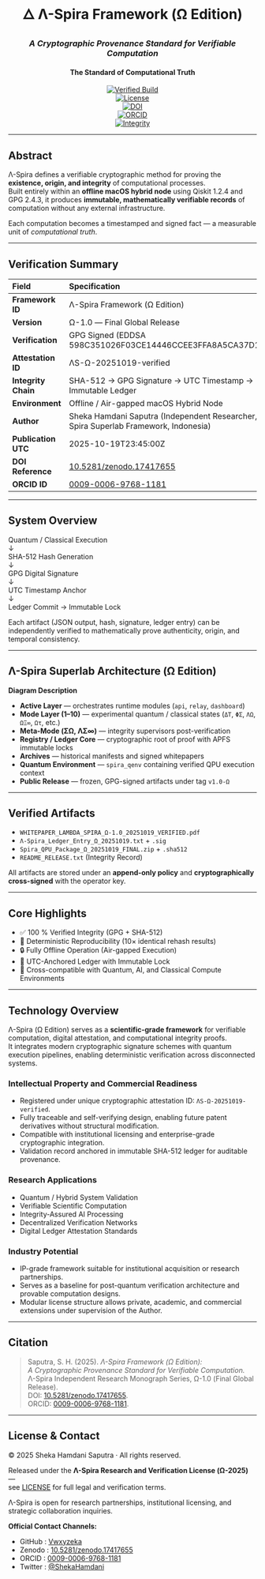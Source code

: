 <div align="center">

# 🜂 Λ-Spira Framework (Ω Edition)  
### *A Cryptographic Provenance Standard for Verifiable Computation*  
#### The Standard of Computational Truth  

[![Verified Build](https://img.shields.io/badge/status-verified-success?style=flat-square)]()  
[![License](https://img.shields.io/badge/license-Λ--Spira--Research--and--Verification--License--Ω--2025-lightgrey?style=flat-square)](./LICENSE)  
[![DOI](https://zenodo.org/badge/DOI/10.5281/zenodo.17417655.svg)](https://doi.org/10.5281/zenodo.17417655)  
[![ORCID](https://img.shields.io/badge/ORCID-0009--0006--9768--1181-green?style=flat-square)](https://orcid.org/0009-0006-9768-1181)  
[![Integrity](https://img.shields.io/badge/integrity-GPG%20signed-blue?style=flat-square)]()  

</div>

---

## Abstract  

Λ-Spira defines a verifiable cryptographic method for proving the **existence, origin, and integrity** of computational processes.  
Built entirely within an **offline macOS hybrid node** using Qiskit 1.2.4 and GPG 2.4.3, it produces **immutable, mathematically verifiable records** of computation without any external infrastructure.  

Each computation becomes a timestamped and signed fact — a measurable unit of *computational truth*.  

---

## Verification Summary  

| Field | Specification |
|:------|:---------------|
| **Framework ID** | Λ-Spira Framework (Ω Edition) |
| **Version** | Ω-1.0 — Final Global Release |
| **Verification** | GPG Signed (EDDSA 598C351026F03CE14446CCEE3FFA8A5CA37D17D2) |
| **Attestation ID** | ΛS-Ω-20251019-verified |
| **Integrity Chain** | SHA-512 → GPG Signature → UTC Timestamp → Immutable Ledger |
| **Environment** | Offline / Air-gapped macOS Hybrid Node |
| **Author** | Sheka Hamdani Saputra (Independent Researcher, Λ-Spira Superlab Framework, Indonesia) |
| **Publication UTC** | 2025-10-19T23:45:00Z |
| **DOI Reference** | [10.5281/zenodo.17417655](https://doi.org/10.5281/zenodo.17417655) |
| **ORCID ID** | [0009-0006-9768-1181](https://orcid.org/0009-0006-9768-1181) |

---

## System Overview  

Quantum / Classical Execution  
↓  
SHA-512 Hash Generation  
↓  
GPG Digital Signature  
↓  
UTC Timestamp Anchor  
↓  
Ledger Commit → Immutable Lock  

Each artifact (JSON output, hash, signature, ledger entry) can be independently verified to mathematically prove authenticity, origin, and temporal consistency.  

---

## Λ-Spira Superlab Architecture (Ω Edition)  

**Diagram Description**  
- **Active Layer** — orchestrates runtime modules (`api`, `relay`, `dashboard`)  
- **Mode Layer (1–10)** — experimental quantum / classical states (`ΔΤ`, `ΦΣ`, `ΛΩ`, `ΩΞ∞`, `Ωτ`, etc.)  
- **Meta-Mode (ΣΩ, ΛΣ∞)** — integrity supervisors post-verification  
- **Registry / Ledger Core** — cryptographic root of proof with APFS immutable locks  
- **Archives** — historical manifests and signed whitepapers  
- **Quantum Environment** — `spira_qenv` containing verified QPU execution context  
- **Public Release** — frozen, GPG-signed artifacts under tag `v1.0-Ω`  

---

## Verified Artifacts  

- `WHITEPAPER_LAMBDA_SPIRA_Ω-1.0_20251019_VERIFIED.pdf`  
- `Λ-Spira_Ledger_Entry_Ω_20251019.txt` + `.sig`  
- `Spira_QPU_Package_Ω_20251019_FINAL.zip` + `.sha512`  
- `README_RELEASE.txt` (Integrity Record)  

All artifacts are stored under an **append-only policy** and **cryptographically cross-signed** with the operator key.  

---

## Core Highlights  

- ✅ 100 % Verified Integrity (GPG + SHA-512)  
- 🧮 Deterministic Reproducibility (10× identical rehash results)  
- 🔒 Fully Offline Operation (Air-gapped Execution)  
- 🧾 UTC-Anchored Ledger with Immutable Lock  
- 🧠 Cross-compatible with Quantum, AI, and Classical Compute Environments  

---

## Technology Overview  

Λ-Spira (Ω Edition) serves as a **scientific-grade framework** for verifiable computation, digital attestation, and computational integrity proofs.  
It integrates modern cryptographic signature schemes with quantum execution pipelines, enabling deterministic verification across disconnected systems.  

### Intellectual Property and Commercial Readiness  
- Registered under unique cryptographic attestation ID: `ΛS-Ω-20251019-verified`.  
- Fully traceable and self-verifying design, enabling future patent derivatives without structural modification.  
- Compatible with institutional licensing and enterprise-grade cryptographic integration.  
- Validation record anchored in immutable SHA-512 ledger for auditable provenance.  

### Research Applications  
- Quantum / Hybrid System Validation  
- Verifiable Scientific Computation  
- Integrity-Assured AI Processing  
- Decentralized Verification Networks  
- Digital Ledger Attestation Standards  

### Industry Potential  
- IP-grade framework suitable for institutional acquisition or research partnerships.  
- Serves as a baseline for post-quantum verification architecture and provable computation designs.  
- Modular license structure allows private, academic, and commercial extensions under supervision of the Author.  

---

## Citation  

> Saputra, S. H. (2025). *Λ-Spira Framework (Ω Edition):  
> A Cryptographic Provenance Standard for Verifiable Computation.*  
> Λ-Spira Independent Research Monograph Series, Ω-1.0 (Final Global Release).  
> DOI: [10.5281/zenodo.17417655](https://doi.org/10.5281/zenodo.17417655).  
> ORCID: [0009-0006-9768-1181](https://orcid.org/0009-0006-9768-1181).  

---

## License & Contact  

© 2025 Sheka Hamdani Saputra · All rights reserved.  

Released under the **Λ-Spira Research and Verification License (Ω-2025)** —   
see [LICENSE](./LICENSE) for full legal and verification terms.  

Λ-Spira is open for research partnerships, institutional licensing, and strategic collaboration inquiries.  

**Official Contact Channels:**  
- GitHub    : [Vwxyzeka](https://github.com/Vwxyzeka)  
- Zenodo    : [10.5281/zenodo.17417655](https://doi.org/10.5281/zenodo.17417655)  
- ORCID     : [0009-0006-9768-1181](https://orcid.org/0009-0006-9768-1181)  
- Twitter   : [@ShekaHamdani](https://twitter.com/ShekaHamdani)  
